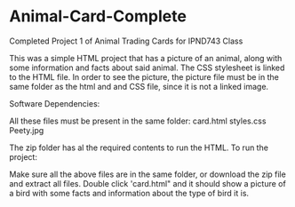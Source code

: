 # Animal-Card-Complete
Completed Project 1 of Animal Trading Cards for IPND743 Class

This was a simple HTML project that has a picture of an animal, along with some information and facts about said animal.
The CSS stylesheet is linked to the HTML file. 
In order to see the picture, the picture file must be in the same folder as the html and and CSS file, since it is not a linked image.

Software Dependencies:

All these files must be present in the same folder:
card.html
styles.css
Peety.jpg

The zip folder has al the required contents to run the HTML.
To run the project:

Make sure all the above files are in the same folder, or download the zip file and extract all files.
Double click 'card.html" and it should show a picture of a bird with some facts and information about the type of bird it is.
